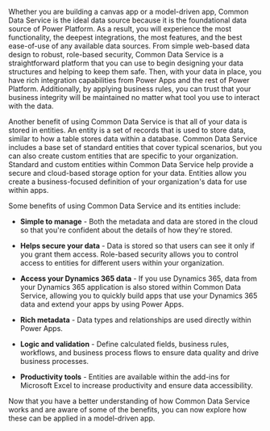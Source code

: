 Whether you are building a canvas app or a model-driven app, Common
Data Service is the ideal data source because it is
the foundational data source of Power Platform. As a result, you will
experience the most functionality, the deepest integrations, the most features,
and the best ease-of-use of any available data sources. From
simple web-based data design to robust, role-based security, 
Common Data Service is a straightforward platform that you can use to begin designing your
data structures and helping to keep them safe. Then, with your data in place, you
have rich integration capabilities from Power Apps and the rest of 
Power Platform. Additionally, by applying business rules, you can trust that your
business integrity will be maintained no matter what tool you use to
interact with the data.

Another benefit of using Common Data Service is that all
of your data is stored in entities. An entity is a set of records that is used
to store data, similar to how a table stores data within a database.
Common Data Service includes a base set of standard entities that cover
typical scenarios, but you can also create custom entities that are specific to
your organization. Standard and custom entities within Common Data
Service help provide a secure and cloud-based storage option for your data.
Entities allow you create a business-focused definition of your
organization's data for use within apps. 

Some benefits of using Common Data Service and its entities include:

-   **Simple to manage** - Both the metadata and data are stored in the
    cloud so that you're confident about the details of how they're
    stored.

-   **Helps secure your data** - Data is stored so that users can see
    it only if you grant them access. Role-based security allows you to
    control access to entities for different users within your
    organization.

-   **Access your Dynamics 365 data** - If you use Dynamics 365, data 
    from your Dynamics 365 application is also stored within Common Data 
    Service, allowing you to quickly build apps that use your 
    Dynamics 365 data and extend your apps by using Power Apps.

-   **Rich metadata** - Data types and relationships are used
    directly within Power Apps.

-   **Logic and validation** - Define calculated fields, business
    rules, workflows, and business process flows to ensure data quality
    and drive business processes.

-   **Productivity tools** - Entities are available within the add-ins
    for Microsoft Excel to increase productivity and ensure data
    accessibility.

Now that you have a better understanding of how Common Data Service works and
are aware of some of the benefits, you can now explore how these can be applied 
in a model-driven app.
